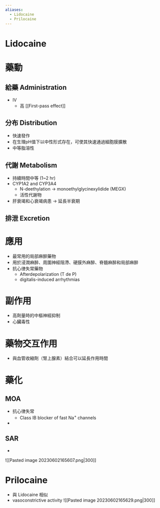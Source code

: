 ```yaml
---
aliases:
  - Lidocaine
  - Prilocaine
---
```

# Lidocaine
# 藥動

## 給藥 Administration
- IV
	- 高 [[First-pass effect]] 
## 分布 Distribution
- 快速發作
- 在生理pH值下以中性形式存在，可使其快速通過細胞膜擴散
- 中等脂溶性
## 代謝 Metabolism
- 持續時間中等 (1~2 hr)
- CYP1A2 and CYP3A4
	- N-deethylation $\rightarrow$ monoethylglycinexylidide (MEGX) 
	- 活性代謝物
- 肝衰竭和心衰竭病患 $\rightarrow$ 延長半衰期
## 排泄 Excretion
# 應用
- 最常用的局部麻醉藥物
- 用於浸潤麻醉、周圍神經阻滯、硬膜外麻醉、脊髓麻醉和局部麻醉
- 抗心律失常藥物
	- Afterdepolarization (T de P)
	- digitalis-induced arrhythmias
# 副作用
- 高劑量時的中樞神經抑制
- 心臟毒性
# 藥物交互作用
- 與血管收縮劑（腎上腺素）結合可以延長作用時間
# 藥化
## MOA
- 抗心律失常
	- Class IB blocker of fast Na<sup>+</sup> channels
- 
## SAR
- 


![[Pasted image 20230602165607.png|300]]
# Prilocaine
- 與 Lidocaine 相似
- vasoconstrictive activity
![[Pasted image 20230602165629.png|300]]